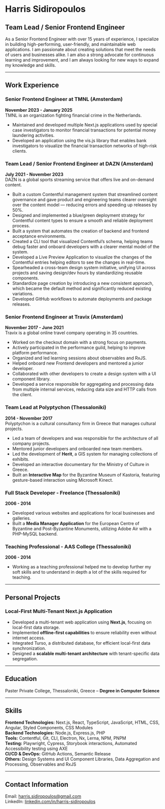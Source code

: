 # Harris Sidiropoulos

## Team Lead / Senior Frontend Engineer

As a Senior Frontend Engineer with over 15 years of experience, I specialize in building high-performing, user-friendly, and maintainable web applications. I am passionate about creating solutions that meet the needs of users and businesses alike. I am also a strong advocate for continuous learning and improvement, and I am always looking for new ways to expand my knowledge and skills.

---

## Work Experience

### Senior Frontend Engineer at TMNL (Amsterdam)

**November 2023 - January 2025**  
TMNL is an organization fighting financial crime in the Netherlands.

- Maintained and developed multiple Next.js applications used by special case investigators to monitor financial transactions for potential money laundering activities.
- Developed an application using the vis.js library that enables bank investigators to visualize the financial transaction networks of high-risk clients.

### Team Lead / Senior Frontend Engineer at DAZN (Amsterdam)

**July 2021 - November 2023**  
DAZN is a global sports streaming service that offers live and on-demand content.

- Built a custom Contentful management system that streamlined content governance and gave product and engineering teams clearer oversight over the content model — reducing errors and speeding up releases by 50%.
- Designed and implemented a blue/green deployment strategy for Contentful content types to ensure a smooth and reliable deployment process.
- Built a system that automates the creation of backend and frontend acceptance environments.
- Created a CLI tool that visualized Contentful’s schema, helping teams debug faster and onboard developers with a clearer mental model of the system.
- Developed a Live Preview Application to visualize the changes of the Contentful entries helping editors to see the changes in real-time.
- Spearheaded a cross-team design system initiative, unifying UI across projects and saving design/dev hours by standardizing reusable components.
- Standardize page creation by introducing a new consistent approach, which became the default method and significantly reduced existing variations.
- Developed GitHub workflows to automate deployments and package releases.

### Senior Frontend Engineer at Travix (Amsterdam)

**November 2017 - June 2021**  
Travix is a global online travel company operating in 35 countries.

- Worked on the checkout domain with a strong focus on payments.
- Actively participated in the performance guild, helping to improve platform performance.
- Organized and led learning sessions about observables and RxJS.
- Helped onboard new Frontend developers and mentored a junior developer.
- Collaborated with other developers to create a design system with a UI component library.
- Developed a service responsible for aggregating and processing data from multiple internal services, reducing data size and HTTP calls from the client.

### Team Lead at Polyptychon (Thessaloniki)

**2014 - November 2017**  
Polyptychon is a cultural consultancy firm in Greece that manages cultural projects.

- Led a team of developers and was responsible for the architecture of all company projects.
- Mentored junior developers and onboarded new team members.
- Led the development of **Herit**, a GIS system for managing collections of exhibits.
- Developed an interactive documentary for the Ministry of Culture in Greece.
- Built an **Interactive Map** for the Byzantine Museum of Kastoria, featuring gesture-based interaction using Microsoft Kinect.

### Full Stack Developer - Freelance (Thessaloniki)

**2006 - 2014**

- Developed various websites and applications for local businesses and galleries.
- Built a **Media Manager Application** for the European Centre of Byzantine and Post-Byzantine Monuments, utilizing Adobe Air with a PHP-MySQL backend.

### Teaching Professional - AAS College (Thessaloniki)

**2006 - 2014**

- Working as a teaching professional helped me to develop further my soft skills and to understand in depth a lot of the skills required for teaching.

---

## Personal Projects

### Local-First Multi-Tenant Next.js Application

- Developed a multi-tenant web application using **Next.js**, focusing on local-first data storage.
- Implemented **offline-first capabilities** to ensure reliability even without internet access.
- Integrated Turso, a distributed database, for efficient local-first data synchronization.
- Designed a **scalable multi-tenant architecture** with tenant-specific data segregation.

---

## Education

Paster Private College, Thessaloniki, Greece – **Degree in Computer Science**

---

## Skills

**Frontend Technologies:** Next.js, React, TypeScript, JavaScript, HTML, CSS, Angular, Styled Components, CSS Modules  
**Backend Technologies:** Node.js, Express.js, PHP  
**Tools:** Contentful, Git, CLI, Electron, Nx, Lerna, NPM, PNPM  
**Testing:** Playwright, Cypress, Storybook interactions, Automated Accessibility testing using AXE  
**CI/CD & DevOps:** GitHub Actions, Semantic Release  
**Others:** Design Systems and UI Component Libraries, Data Aggregation and Processing, Observables and RxJS

---

## Contact Information

Email: harris.sidiropoulos@gmail.com  
LinkedIn: [linkedin.com/in/harris-sidiropoulos](https://www.linkedin.com/in/harris-sidiropoulos/)
